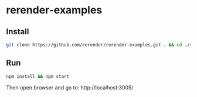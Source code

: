 # rerender-examples
## Install
```bash
git clone https://github.com/rerender/rerender-examples.git . && cd ./rerender-examples
```

## Run
```bash
npm install && npm start
```
Then open browser and go to: http://localhost:3005/
